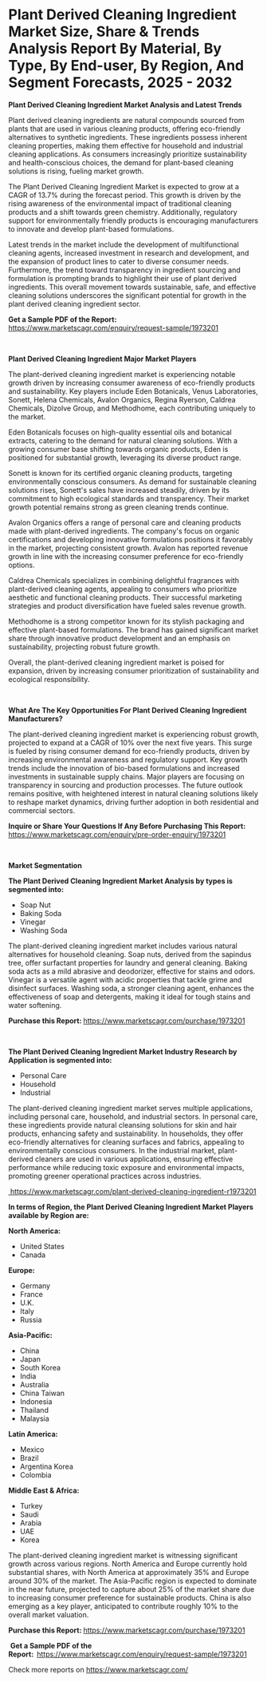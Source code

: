<p><h1>Plant Derived Cleaning Ingredient Market Size, Share & Trends Analysis Report By Material, By Type, By End-user, By Region, And Segment Forecasts, 2025 - 2032</h1></p><p><strong>Plant Derived Cleaning Ingredient Market Analysis and Latest Trends</strong></p>
<p><p>Plant derived cleaning ingredients are natural compounds sourced from plants that are used in various cleaning products, offering eco-friendly alternatives to synthetic ingredients. These ingredients possess inherent cleaning properties, making them effective for household and industrial cleaning applications. As consumers increasingly prioritize sustainability and health-conscious choices, the demand for plant-based cleaning solutions is rising, fueling market growth.</p><p>The Plant Derived Cleaning Ingredient Market is expected to grow at a CAGR of 13.7% during the forecast period. This growth is driven by the rising awareness of the environmental impact of traditional cleaning products and a shift towards green chemistry. Additionally, regulatory support for environmentally friendly products is encouraging manufacturers to innovate and develop plant-based formulations. </p><p>Latest trends in the market include the development of multifunctional cleaning agents, increased investment in research and development, and the expansion of product lines to cater to diverse consumer needs. Furthermore, the trend toward transparency in ingredient sourcing and formulation is prompting brands to highlight their use of plant derived ingredients. This overall movement towards sustainable, safe, and effective cleaning solutions underscores the significant potential for growth in the plant derived cleaning ingredient sector.</p></p>
<p><strong>Get a Sample PDF of the Report:&nbsp;</strong> <a href="https://www.marketscagr.com/enquiry/request-sample/1973201?utm_campaign=2782&utm_medium=2&utm_source=Github&utm_content=ia&utm_term=03042025&utm_id=plant-derived-cleaning-ingredient">https://www.marketscagr.com/enquiry/request-sample/1973201</a></p>
<p>&nbsp;</p>
<p><strong>Plant Derived Cleaning Ingredient Major Market Players</strong></p>
<p><p>The plant-derived cleaning ingredient market is experiencing notable growth driven by increasing consumer awareness of eco-friendly products and sustainability. Key players include Eden Botanicals, Venus Laboratories, Sonett, Helena Chemicals, Avalon Organics, Regina Ryerson, Caldrea Chemicals, Dizolve Group, and Methodhome, each contributing uniquely to the market.</p><p>Eden Botanicals focuses on high-quality essential oils and botanical extracts, catering to the demand for natural cleaning solutions. With a growing consumer base shifting towards organic products, Eden is positioned for substantial growth, leveraging its diverse product range.</p><p>Sonett is known for its certified organic cleaning products, targeting environmentally conscious consumers. As demand for sustainable cleaning solutions rises, Sonett's sales have increased steadily, driven by its commitment to high ecological standards and transparency. Their market growth potential remains strong as green cleaning trends continue.</p><p>Avalon Organics offers a range of personal care and cleaning products made with plant-derived ingredients. The company's focus on organic certifications and developing innovative formulations positions it favorably in the market, projecting consistent growth. Avalon has reported revenue growth in line with the increasing consumer preference for eco-friendly options.</p><p>Caldrea Chemicals specializes in combining delightful fragrances with plant-derived cleaning agents, appealing to consumers who prioritize aesthetic and functional cleaning products. Their successful marketing strategies and product diversification have fueled sales revenue growth.</p><p>Methodhome is a strong competitor known for its stylish packaging and effective plant-based formulations. The brand has gained significant market share through innovative product development and an emphasis on sustainability, projecting robust future growth.</p><p>Overall, the plant-derived cleaning ingredient market is poised for expansion, driven by increasing consumer prioritization of sustainability and ecological responsibility.</p></p>
<p>&nbsp;</p>
<p><strong>What Are The Key Opportunities For Plant Derived Cleaning Ingredient Manufacturers?</strong></p>
<p><p>The plant-derived cleaning ingredient market is experiencing robust growth, projected to expand at a CAGR of 10% over the next five years. This surge is fueled by rising consumer demand for eco-friendly products, driven by increasing environmental awareness and regulatory support. Key growth trends include the innovation of bio-based formulations and increased investments in sustainable supply chains. Major players are focusing on transparency in sourcing and production processes. The future outlook remains positive, with heightened interest in natural cleaning solutions likely to reshape market dynamics, driving further adoption in both residential and commercial sectors.</p></p>
<p><strong>Inquire or Share Your Questions If Any Before Purchasing This Report:</strong> <a href="https://www.marketscagr.com/enquiry/pre-order-enquiry/1973201?utm_campaign=2782&utm_medium=2&utm_source=Github&utm_content=ia&utm_term=03042025&utm_id=plant-derived-cleaning-ingredient">https://www.marketscagr.com/enquiry/pre-order-enquiry/1973201</a></p>
<p>&nbsp;</p>
<p><strong>Market Segmentation</strong></p>
<p><strong>The Plant Derived Cleaning Ingredient Market Analysis by types is segmented into:</strong></p>
<p><ul><li>Soap Nut</li><li>Baking Soda</li><li>Vinegar</li><li>Washing Soda</li></ul></p>
<p><p>The plant-derived cleaning ingredient market includes various natural alternatives for household cleaning. Soap nuts, derived from the sapindus tree, offer surfactant properties for laundry and general cleaning. Baking soda acts as a mild abrasive and deodorizer, effective for stains and odors. Vinegar is a versatile agent with acidic properties that tackle grime and disinfect surfaces. Washing soda, a stronger cleaning agent, enhances the effectiveness of soap and detergents, making it ideal for tough stains and water softening.</p></p>
<p><strong>Purchase this Report:&nbsp;</strong><a href="https://www.marketscagr.com/purchase/1973201?utm_campaign=2782&utm_medium=2&utm_source=Github&utm_content=ia&utm_term=03042025&utm_id=plant-derived-cleaning-ingredient">https://www.marketscagr.com/purchase/1973201</a></p>
<p>&nbsp;</p>
<p><strong>The Plant Derived Cleaning Ingredient Market Industry Research by Application is segmented into:</strong></p>
<p><ul><li>Personal Care</li><li>Household</li><li>Industrial</li></ul></p>
<p><p>The plant-derived cleaning ingredient market serves multiple applications, including personal care, household, and industrial sectors. In personal care, these ingredients provide natural cleansing solutions for skin and hair products, enhancing safety and sustainability. In households, they offer eco-friendly alternatives for cleaning surfaces and fabrics, appealing to environmentally conscious consumers. In the industrial market, plant-derived cleaners are used in various applications, ensuring effective performance while reducing toxic exposure and environmental impacts, promoting greener operational practices across industries.</p></p>
<p><a href="https://www.marketscagr.com/plant-derived-cleaning-ingredient-r1973201?utm_campaign=2782&utm_medium=2&utm_source=Github&utm_content=ia&utm_term=03042025&utm_id=plant-derived-cleaning-ingredient">&nbsp;https://www.marketscagr.com/plant-derived-cleaning-ingredient-r1973201</a></p>
<p><strong>In terms of Region, the Plant Derived Cleaning Ingredient Market Players available by Region are:</strong></p>
<p>
    <p> <strong> North America: </strong>
        <ul>
            <li>United States</li>
            <li>Canada</li>
        </ul>
        </p> 
    <p> <strong> Europe: </strong>
        <ul>
            <li>Germany</li>
            <li>France</li>
            <li>U.K.</li>
            <li>Italy</li>
            <li>Russia</li>
        </ul>
        </p> 
    <p> <strong> Asia-Pacific: </strong>
        <ul>
            <li>China</li>
            <li>Japan</li>
            <li>South Korea</li>
            <li>India</li>
            <li>Australia</li>
            <li>China Taiwan</li>
            <li>Indonesia</li>
            <li>Thailand</li>
            <li>Malaysia</li>
        </ul>
        </p> 
    <p> <strong> Latin America: </strong>
        <ul>
            <li>Mexico</li>
            <li>Brazil</li>
            <li>Argentina Korea</li>
            <li>Colombia</li>
        </ul>
        </p> 
    <p> <strong> Middle East & Africa: </strong>
        <ul>
            <li>Turkey</li>
            <li>Saudi</li>
            <li>Arabia</li>
            <li>UAE</li>
            <li>Korea</li>
        </ul>
    </p>
    </p>
<p><p>The plant-derived cleaning ingredient market is witnessing significant growth across various regions. North America and Europe currently hold substantial shares, with North America at approximately 35% and Europe around 30% of the market. The Asia-Pacific region is expected to dominate in the near future, projected to capture about 25% of the market share due to increasing consumer preference for sustainable products. China is also emerging as a key player, anticipated to contribute roughly 10% to the overall market valuation.</p></p>
<p><strong>Purchase this Report: </strong><a href="https://www.marketscagr.com/purchase/1973201?utm_campaign=2782&utm_medium=2&utm_source=Github&utm_content=ia&utm_term=03042025&utm_id=plant-derived-cleaning-ingredient">https://www.marketscagr.com/purchase/1973201</a></p>
<p>&nbsp;<strong>Get a Sample PDF of the Report:&nbsp;&nbsp;</strong><a href="https://www.marketscagr.com/enquiry/request-sample/1973201?utm_campaign=2782&utm_medium=2&utm_source=Github&utm_content=ia&utm_term=03042025&utm_id=plant-derived-cleaning-ingredient">https://www.marketscagr.com/enquiry/request-sample/1973201</a></p>
<p><strong></strong></p>
<p>Check more reports on <a href="https://www.marketscagr.com/?utm_campaign=2782&utm_medium=2&utm_source=Github&utm_content=ia&utm_term=03042025&utm_id=plant-derived-cleaning-ingredient">https://www.marketscagr.com/</a></p>